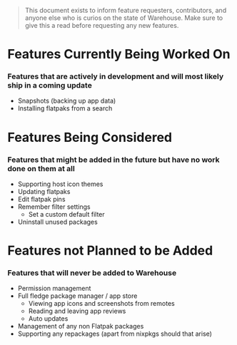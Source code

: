 > This document exists to inform feature requesters, contributors, and anyone else who is curios on the state of Warehouse. Make sure to give this a read before requesting any new features.

# Features Currently Being Worked On

### Features that are actively in development and will most likely ship in a coming update

- Snapshots (backing up app data)
- Installing flatpaks from a search

# Features Being Considered

### Features that might be added in the future but have no work done on them at all

- Supporting host icon themes
- Updating flatpaks
- Edit flatpak pins
- Remember filter settings
    - Set a custom default filter
- Uninstall unused packages

# Features not Planned to be Added

### Features that will never be added to Warehouse

- Permission management
- Full fledge package manager / app store
    - Viewing app icons and screenshots from remotes
    - Reading and leaving app reviews
    - Auto updates
- Management of any non Flatpak packages
- Supporting any repackages (apart from nixpkgs should that arise)